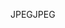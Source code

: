 <span data-ttu-id="2cdec-101">JPEG</span><span class="sxs-lookup"><span data-stu-id="2cdec-101">JPEG</span></span>
